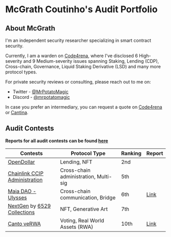 # McGrath Coutinho's Audit Portfolio

## About McGrath

I'm an independent security researcher specializing in smart contract security.

Currently, I am a warden on [Code4rena](https://code4rena.com/), where I've disclosed 6 High-severity and 9 Medium-severity issues spanning Staking, Lending (CDP), Cross-chain, Governance, Liquid Staking Derivative (LSD) and many more protocol types.

For private security reviews or consulting, please reach out to me on:
 - Twitter - [@MrPotatoMagic](https://twitter.com/MrPotatoMagic)
 - Discord - [@mrpotatomagic](https://discord.com/users/763818501004722187)

In case you prefer an intermediary, you can request a quote on [Code4rena](https://code4rena.com/@MrPotatoMagic) or [Cantina](https://cantina.xyz/u/MrPotatoMagic).

## Audit Contests

**Reports for all audit contests can be found [here](./audit-contests.md)**

| Contests                                                                                                                                                                     | Protocol Type                         | Ranking | Report                               |
|------------------------------------------------------------------------------------------------------------------------------------------------------------------------------|---------------------------------------|---------|--------------------------------------|
| [OpenDollar](https://code4rena.com/contests/2023-10-open-dollar#top)                                                                                                         | Lending, NFT                          | 2nd     |                                      |
| [Chainlink CCIP Administration](https://code4rena.com/contests/2023-07-chainlink-cross-chain-contract-administration-multi-signature-contract-timelock-and-call-proxies#top) | Cross-chain administration, Multi-sig | 5th     |                                      |
| [Maia DAO - Ulysses](https://code4rena.com/contests/2023-09-maia-dao-ulysses#top)                                                                                            | Cross-chain communication, Bridge     | 6th     | [Link](./code4rena/2023-09-maia.md)  |
| [NextGen](https://code4rena.com/audits/2023-10-nextgen#top) by [6529 Collections](https://twitter.com/6529Collections)                                                       | NFT, Generative Art                   | 7th     |                                      |
| [Canto veRWA](https://code4rena.com/contests/2023-08-verwa#top)                                                                                                              | Voting, Real World Assets (RWA)       | 10th    | [Link](./code4rena/2023-08-verwa.md) |
